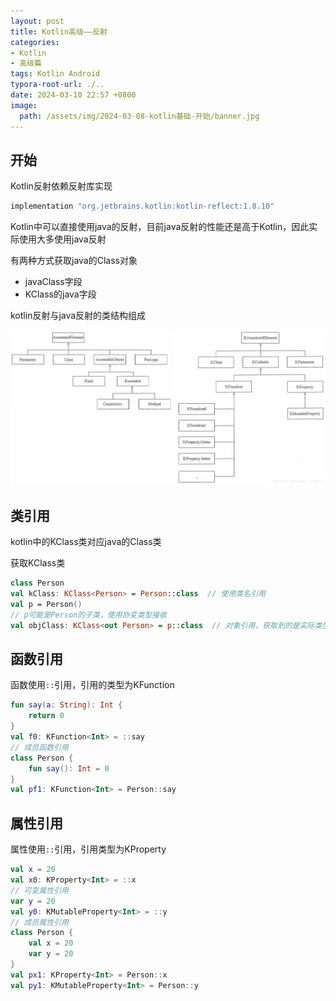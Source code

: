 ```yaml
---
layout: post
title: Kotlin高级——反射
categories:
- Kotlin
- 高级篇
tags: Kotlin Android
typora-root-url: ./..
date: 2024-03-10 22:57 +0800
image:
  path: /assets/img/2024-03-08-kotlin基础-开始/banner.jpg
---
```

## 开始

Kotlin反射依赖反射库实现

``` groovy
implementation "org.jetbrains.kotlin:kotlin-reflect:1.8.10"
```

Kotlin中可以直接使用java的反射，目前java反射的性能还是高于Kotlin，因此实际使用大多使用java反射

有两种方式获取java的Class对象

-   javaClass字段
-   KClass的java字段

kotlin反射与java反射的类结构组成

<img src="/assets/img/kotlin高级-反射/2020090521255954.png" alt="反射类结构图"  />



## 类引用

kotlin中的KClass类对应java的Class类

获取KClass类

``` kotlin
class Person
val kClass: KClass<Person> = Person::class  // 使用类名引用
val p = Person()
// p可能是Person的子类，使用协变类型接收
val objClass: KClass<out Person> = p::class  // 对象引用，获取到的是实际类型
```

## 函数引用

函数使用`::`引用，引用的类型为KFunction



``` kotlin
fun say(a: String): Int {
    return 0
}
val f0: KFunction<Int> = ::say
// 成员函数引用
class Person {
    fun say(): Int = 0
}
val pf1: KFunction<Int> = Person::say
```

## 属性引用

属性使用`::`引用，引用类型为KProperty

``` kotlin
val x = 20
val x0: KProperty<Int> = ::x
// 可变属性引用
var y = 20
val y0: KMutableProperty<Int> = ::y
// 成员属性引用
class Person {
    val x = 20
    var y = 20
}
val px1: KProperty<Int> = Person::x
val py1: KMutableProperty<Int> = Person::y
```

